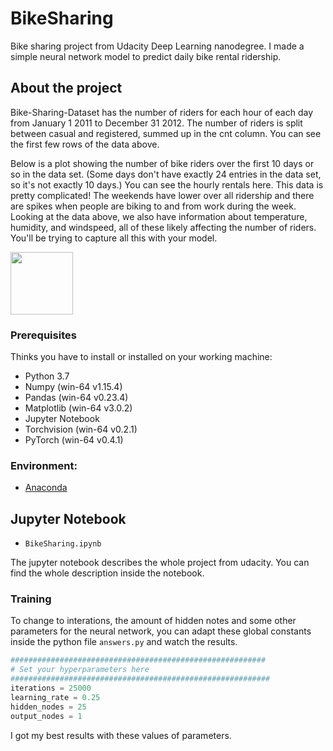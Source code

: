# BikeSharing

Bike sharing project from Udacity Deep Learning nanodegree. I made a simple neural network model to predict daily bike rental ridership.


## About the project

Bike-Sharing-Dataset has the number of riders for each hour of each day from January 1 2011 to December 31 2012. The number of riders is split between casual and registered, summed up in the cnt column. You can see the first few rows of the data above.

Below is a plot showing the number of bike riders over the first 10 days or so in the data set. (Some days don't have exactly 24 entries in the data set, so it's not exactly 10 days.) You can see the hourly rentals here. This data is pretty complicated! The weekends have lower over all ridership and there are spikes when people are biking to and from work during the week. Looking at the data above, we also have information about temperature, humidity, and windspeed, all of these likely affecting the number of riders. You'll be trying to capture all this with your model.


<img src="https://github.com/Shahrullo/BikeSharing/tree/main/images/data_overview.PNG" width="100">


### Prerequisites

Thinks you have to install or installed on your working machine:

* Python 3.7
* Numpy (win-64 v1.15.4)
* Pandas (win-64 v0.23.4)
* Matplotlib (win-64 v3.0.2)
* Jupyter Notebook
* Torchvision (win-64 v0.2.1)
* PyTorch (win-64 v0.4.1)

### Environment: 
* [Anaconda](https://www.anaconda.com/download/)

## Jupyter Notebook 
* `BikeSharing.ipynb`

The jupyter notebook describes the whole project from udacity. You can find the whole description inside the notebook.

### Training 

To change to interations, the amount of hidden notes and some other parameters for the neural network, you can adapt these global constants inside the python file `answers.py` and watch the results.

```python
#########################################################
# Set your hyperparameters here
##########################################################
iterations = 25000
learning_rate = 0.25
hidden_nodes = 25
output_nodes = 1
```

I got my best results with these values of parameters.
